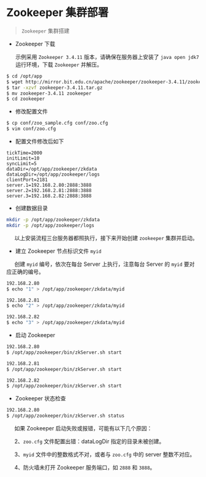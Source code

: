 # Zookeeper 集群部署

> `Zookeeper` 集群搭建   

- Zookeeper 下载   
  
  示例采用 `Zookeeper 3.4.11` 版本，请确保在服务器上安装了 `java open jdk7` 运行环境，下载 `Zookeeper` 并解压。

```bash
$ cd /opt/app
$ wget http://mirror.bit.edu.cn/apache/zookeeper/zookeeper-3.4.11/zookeeper-3.4.11.tar.gz
$ tar -xzvf zookeeper-3.4.11.tar.gz
$ mv zookeeper-3.4.11 zookeeper
$ cd zookeeper
```
- 修改配置文件   

```bash
$ cp conf/zoo_sample.cfg conf/zoo.cfg
$ vim conf/zoo.cfg
```

- 配置文件修改后如下   

```
tickTime=2000
initLimit=10
syncLimit=5
dataDir=/opt/app/zookeeper/zkdata
dataLogDir=/opt/app/zookeeper/logs
clientPort=2181
server.1=192.168.2.80:2888:3888
server.2=192.168.2.81:2888:3888
server.3=192.168.2.82:2888:3888
```

- 创建数据目录   

```bash
mkdir -p /opt/app/zookeeper/zkdata
mkdir -p /opt/app/zookeeper/logs
```

&ensp;&ensp;&ensp;以上安装流程三台服务器都照执行，接下来开始创建 `zookeeper` 集群并启动。   

- 建立 Zookeeper 节点标识文件 `myid`   

&ensp;&ensp;&ensp;创建 `myid` 编号，依次在每台 Server 上执行，注意每台 Server 的 `myid` 要对应正确的编号。

```bash
192.168.2.80
$ echo "1" > /opt/app/zookeeper/zkdata/myid
```

```bash
192.168.2.81  
$ echo "2" > /opt/app/zookeeper/zkdata/myid
```

```bash
192.168.2.82
$ echo "3" > /opt/app/zookeeper/zkdata/myid
```

- 启动 Zookeeper

```bash
192.168.2.80
$ /opt/app/zookeeper/bin/zkServer.sh start
```

```bash
192.168.2.81  
$ /opt/app/zookeeper/bin/zkServer.sh start
```

```bash
192.168.2.82
$ /opt/app/zookeeper/bin/zkServer.sh start
```

- Zookeeper 状态检查   

```bash
192.168.2.80
$ /opt/app/zookeeper/bin/zkServer.sh status
```
&ensp;&ensp;&ensp;如果 Zookeeper 启动失败或报错，可能有以下几个原因：   

&ensp;&ensp;&ensp;2、`zoo.cfg` 文件配置出错：dataLogDir 指定的目录未被创建。   

&ensp;&ensp;&ensp;3、`myid` 文件中的整数格式不对，或者与 `zoo.cfg` 中的 server 整数不对应。   

&ensp;&ensp;&ensp;4、防火墙未打开 Zookeeper 服务端口，如 `2888` 和 `3888`。  
